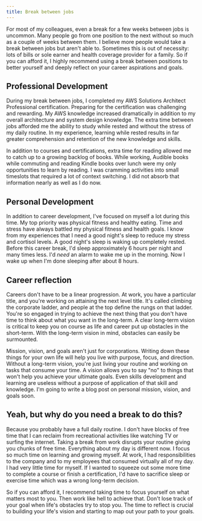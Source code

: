 ```yaml
---
title: Break between jobs
---
```


For most of my colleagues, even a break for a few weeks between jobs is uncommon. Many people go from one position to the next without so much as a couple of weeks between them. I believe more people would take a break between jobs but aren't able to. Sometimes this is out of necessity: lots of bills or sole earner and health coverage provider for a family. So if you can afford it, I highly recommend using a break between positions to better yourself and deeply reflect on your career aspirations and goals.

## Professional Development

During my break between jobs, I completed my AWS Solutions Architect Professional certification. Preparing for the certification was challenging and rewarding. My AWS knowledge increased dramatically in addition to my overall architecture and system design knowledge. The extra time between jobs afforded me the ability to study while rested and without the stress of my daily routine. In my experience, learning while rested results in far greater comprehension and retention of the new knowledge and skills.

In addition to courses and certifications, extra time for reading allowed me to catch up to a growing backlog of books. While working, Audible books while commuting and reading Kindle books over lunch were my only opportunities to learn by reading. I was cramming activities into small timeslots that required a lot of context switching. I did not absorb that information nearly as well as I do now.

## Personal Development

In addition to career development, I've focused on myself a lot during this time. My top priority was physical fitness and healthy eating. Time and stress have always battled my physical fitness and health goals. I know from my experiences that I need a good night's sleep to reduce my stress and cortisol levels. A good night's sleep is waking up completely rested. Before this career break, I'd sleep approximately 6 hours per night and many times less. I'd _need_ an alarm to wake me up in the morning. Now I wake up when I'm done sleeping after about 8 hours.

## Career reflection

Careers don't have to be a linear progression. At work, you have a particular title, and you're working on attaining the next level title. It's called climbing the corporate ladder, and people at the top define the rungs on that ladder. You're so engaged in trying to achieve the next thing that you don't have time to think about what you want in the long-term. A clear long-term vision is critical to keep you on course as life and career put up obstacles in the short-term. With the long-term vision in mind, obstacles can easily be surmounted.

Mission, vision, and goals aren't just for corporations. Writing down these things for your own life will help you live with purpose, focus, and direction. Without a long-term vision, you're just living your routine and working on tasks that consume your time. A vision allows you to say "no" to things that won't help you achieve your ultimate goals. Even skills development and learning are useless without a purpose of application of that skill and knowledge. I'm going to write a blog post on personal mission, vision, and goals soon.

## Yeah, but why do you need a break to do this?

Because you probably have a full daily routine. I don't have blocks of free time that I can reclaim from recreational activities like watching TV or surfing the internet. Taking a break from work disrupts your routine giving you chunks of free time. Everything about my day is different now. I focus so much time on learning and growing myself. At work, I had responsibilities to the company and to my employees that consumed virtually all of my day. I had very little time for myself. If I wanted to squeeze out some more time to complete a course or finish a certification, I'd have to sacrifice sleep or exercise time which was a wrong long-term decision.

So if you can afford it, I recommend taking time to focus yourself on what matters most to you. Then work like hell to achieve that. Don't lose track of your goal when life's obstacles try to stop you. The time to reflect is crucial to building your life's vision and starting to map out your path to your goals.
